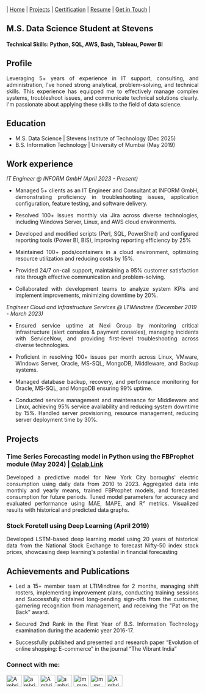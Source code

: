 | [Home](https://shrutirawat.github.io/)        | [Projects](https://ambrishpathak.github.io/)          | [Certification](https://ambrishpathak.github.io/Certification.html) |  [Resume](https://drive.google.com/file/d/1VUHLBe9zdro6d3hPK4NtHljHCJAkY2yI/view) | [Get in Touch](https://ambrishpathak.github.io/contact.html) |



## M.S. Data Science Student at Stevens

#### Technical Skills: Python, SQL, AWS, Bash, Tableau, Power BI

## Profile
<p align="justify">Leveraging 5+ years of experience in IT support, consulting, and administration, I've honed strong analytical, problem-solving, and technical skills. This experience has equipped me to effectively manage complex systems, troubleshoot issues, and communicate technical solutions clearly. I'm passionate about applying these skills to the field of data science.</p>

## Education
  - M.S. Data Science | Stevens Institute of Technology (Dec 2025)
  - B.S. Information Technology | University of Mumbai (May 2019)

## Work experience
*IT Engineer @ INFORM GmbH (April 2023 - Present)*

- <p align="justify">Managed 5+ clients as an IT Engineer and Consultant at INFORM GmbH, demonstrating proficiency in troubleshooting issues, application configuration, feature testing, and software delivery.</p>
- <p align="justify">Resolved 100+ issues monthly via Jira across diverse technologies, including Windows Server, Linux, and AWS cloud environments.</p>
- <p align="justify">Developed and modified scripts (Perl, SQL, PowerShell) and configured reporting tools (Power BI, BIS), improving reporting efficiency by 25%</p>
- <p align="justify">Maintained 100+ pods/containers in a cloud environment, optimizing resource utilization and reducing costs by 15%.</p>
- <p align="justify"> Provided 24/7 on-call support, maintaining a 95% customer satisfaction rate through effective communication and problem-solving.</p>
- <p align="justify"> Collaborated with development teams to analyze system KPIs and implement improvements, minimizing downtime by 20%.</p>

*Engineer Cloud and Infrastructure Services @ LTIMindtree (December 2019 - March 2023)*
- <p align="justify">Ensured service uptime at Nexi Group by monitoring critical infrastructure (alert consoles & payment consoles), managing incidents with ServiceNow, and providing first-level troubleshooting across diverse technologies.</p>
- <p align="justify">Proficient in resolving 100+ issues per month across Linux, VMware, Windows Server, Oracle, MS-SQL, MongoDB, Middleware, and Backup systems.</p>
- <p align="justify">Managed database backup, recovery, and performance monitoring for Oracle, MS-SQL, and MongoDB ensuring 99% uptime.</p>
- <p align="justify">Conducted service management and maintenance for Middleware and Linux, achieving 95% service availability and reducing system downtime by 15%. Handled server provisioning, resource management, reducing server deployment time by 30%.</p>

## Projects 
### Time Series Forecasting model in Python using the FBProphet module (May 2024) | [Colab Link](https://colab.research.google.com/drive/1l7wYgtDoStbtl2oIFVjJEizdraaZgAjc?usp=sharing#scrollTo=qmkjgc6weFY8)
<p align="justify">Developed a predictive model for New York City boroughs' electric consumption using daily data from 2010 to 2023. Aggregated data into monthly and yearly means, trained FBProphet models, and forecasted consumption for future periods. Tuned model parameters for accuracy and evaluated performance using MAE, MAPE, and R² metrics. Visualized results with historical and predicted data graphs.</p>

### Stock Foretell using Deep Learning (April 2019)
<p align="justify">Developed LSTM-based deep learning model using 20 years of historical data from the National Stock Exchange to forecast Nifty-50 index stock prices, showcasing deep learning's potential in financial forecasting</p>

## Achievements and Publications 
- <p align="justify">Led a 15+ member team at LTIMindtree for 2 months, managing shift rosters, implementing improvement plans, conducting training sessions and Successfully obtained long-pending sign-offs from the customer, garnering recognition from management, and receiving the "Pat on the Back" award.</p>
- <p align="justify"> Secured 2nd Rank in the First Year of B.S. Information Technology examination during the academic year 2016-17.</p>
- <p align="justify"> Successfully published and presented and research paper “Evolution of online shopping: E-commerce” in the journal “The Vibrant India”</p>
  
<h3 align="left">Connect with me:</h3>
<p align="left">
<a href="https://www.linkedin.com/in/ambrish-pathak-07aug1999/" target="blank"><img align="center" src="https://raw.githubusercontent.com/rahuldkjain/github-profile-readme-generator/master/src/images/icons/Social/linked-in-alt.svg" alt="Ambrishpathak" height="30" width="40" /></a>
<a href="https://github.com/AmbrishPathak/" target="blank"><img align="center" src="https://raw.githubusercontent.com/rahuldkjain/github-profile-readme-generator/master/src/images/icons/Social/github.svg" alt="ambrishpathak" height="30" width="40" /></a>
<a href="https://leetcode.com/u/AmbrishPathak/" target="blank"><img align="center" src="https://raw.githubusercontent.com/rahuldkjain/github-profile-readme-generator/master/src/images/icons/Social/leet-code.svg" alt="AmbrishPathak" height="30" width="40" />
<a href="https://www.kaggle.com/ambrishpathak01" target="blank"><img align="center" src="https://raw.githubusercontent.com/rahuldkjain/github-profile-readme-generator/master/src/images/icons/Social/kaggle.svg" alt="ambrishpathak01" height="30" width="40" /></a>
<a href="https://x.com/im_mrpathak" target="blank"><img align="center" src="https://raw.githubusercontent.com/rahuldkjain/github-profile-readme-generator/master/src/images/icons/Social/twitter.svg" alt="im_mrpathak" height="30" width="40" /></a>
<a href="https://www.instagram.com/im_mr.pathak/" target="blank"><img align="center" src="https://raw.githubusercontent.com/rahuldkjain/github-profile-readme-generator/master/src/images/icons/Social/instagram.svg" alt="im_mr.pathak" height="30" width="40" /></a>
  <a href="https://www.facebook.com/ambrish.pathak.501" target="blank"><img align="center" src="https://raw.githubusercontent.com/rahuldkjain/github-profile-readme-generator/master/src/images/icons/Social/facebook.svg" alt="AmbrishPathak" height="30" width="40" /></a>
</a>
</p>
